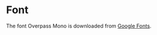 # Font
The font Overpass Mono is downloaded from [Google Fonts](https://fonts.google.com/specimen/Overpass+Mono?category=Monospace&vfonly=true).